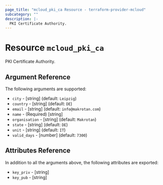 ```yaml
---
page_title: "mcloud_pki_ca Resource - terraform-provider-mcloud"
subcategory: ""
description: |-
  PKI Certificate Authority.
---
```


# Resource `mcloud_pki_ca`

PKI Certificate Authority.



## Argument Reference

The following arguments are supported:

- `city` - [string]   (default: `Leipzig`)
- `country` - [string]   (default: `DE`)
- `email` - [string]   (default: `info@makrotan.com`)
- `name` - (Required) [string]  
- `organisation` - [string]   (default: `Makrotan`)
- `state` - [string]   (default: `DE`)
- `unit` - [string]   (default: `IT`)
- `valid_days` - [number]   (default: `7300`)

## Attributes Reference

In addition to all the arguments above, the following attributes are exported:

- `key_priv` - [string] 
- `key_pub` - [string] 